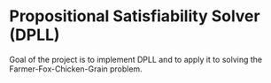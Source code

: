 <h1>Propositional Satisfiability Solver (DPLL) </h1>
Goal of the project is to implement DPLL and to apply it to solving the Farmer-Fox-Chicken-Grain problem.<br/>